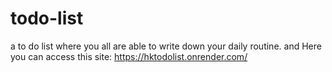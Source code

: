 # todo-list
a to do list where you all are able to write down your daily routine. 
and Here you can access this site: https://hktodolist.onrender.com/
